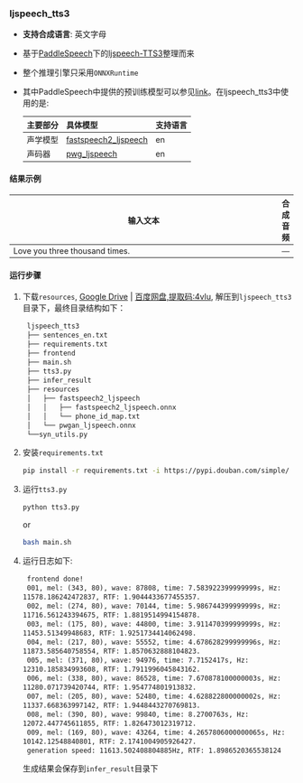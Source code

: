 ### ljspeech_tts3
- **支持合成语言**: 英文字母
- 基于[PaddleSpeech](https://github.com/PaddlePaddle/PaddleSpeech)下的[ljspeech-TTS3](https://github.com/PaddlePaddle/PaddleSpeech/blob/develop/examples/ljspeech/tts3/README.md)整理而来
- 整个推理引擎只采用`ONNXRuntime`
- 其中PaddleSpeech中提供的预训练模型可以参见[link](https://github.com/PaddlePaddle/PaddleSpeech/blob/develop/demos/text_to_speech/README_cn.md#4-%E9%A2%84%E8%AE%AD%E7%BB%83%E6%A8%A1%E5%9E%8B)。在ljspeech_tts3中使用的是:

    |主要部分|具体模型|支持语言|
    |:---|:---|:---|
    |声学模型|[fastspeech2_ljspeech](https://github.com/PaddlePaddle/PaddleSpeech/blob/develop/examples/ljspeech/tts3/README.md#pretrained-model)|en|
    |声码器|[pwg_ljspeech](https://github.com/PaddlePaddle/PaddleSpeech/tree/develop/examples/ljspeech/voc1)|en|

#### 结果示例
<div align = "center">
<table style="width:100%">
  <thead>
    <tr>
      <th width="550">输入文本</th>
      <th>合成音频</th>
    </tr>
  </thead>
  <tbody>
    <tr>
      <td >Love you three thousand times.</td>
      <td align = "center">
      <a href="https://drive.google.com/file/d/1RkpE569HBou7__568HupQlo3w21pAysR/view?usp=sharing" rel="nofollow" target="_blank">
            <img align="center" src="./assets/audio_icon.png" width="200" style="max-width: 100%;"></a><br>
      </td>
    </tr>
  </tbody>
</table>

</div>

#### 运行步骤
1. 下载`resources`, [Google Drive](https://drive.google.com/file/d/1xQwsY1tWebQSWu32KgLlGO1QUnrixvwo/view?usp=sharing) | [百度网盘,提取码:4vlu](https://pan.baidu.com/s/1vvBnuNEcj-AngXdw3j0S4g?pwd=4vlu), 解压到`ljspeech_tts3`目录下，最终目录结构如下：
   ```text
    ljspeech_tts3
    ├── sentences_en.txt
    ├── requirements.txt
    ├── frontend
    ├── main.sh
    ├── tts3.py
    ├── infer_result
    ├── resources
    │   ├── fastspeech2_ljspeech
    │   │   ├── fastspeech2_ljspeech.onnx
    │   │   └── phone_id_map.txt
    │   └── pwgan_ljspeech.onnx
    └──syn_utils.py
   ```

2. 安装`requirements.txt`
   ```bash
   pip install -r requirements.txt -i https://pypi.douban.com/simple/
   ```

3. 运行`tts3.py`
   ```bash
   python tts3.py
   ```
   or
   ```bash
   bash main.sh
   ```

4. 运行日志如下:
   ```text
    frontend done!
    001, mel: (343, 80), wave: 87808, time: 7.583922399999999s, Hz: 11578.186242472837, RTF: 1.9044433677455357.
    002, mel: (274, 80), wave: 70144, time: 5.986744399999999s, Hz: 11716.561243394675, RTF: 1.8819514994154878.
    003, mel: (175, 80), wave: 44800, time: 3.911470399999999s, Hz: 11453.51349948683, RTF: 1.9251734414062498.
    004, mel: (217, 80), wave: 55552, time: 4.678628299999996s, Hz: 11873.585640758554, RTF: 1.8570632888104823.
    005, mel: (371, 80), wave: 94976, time: 7.7152417s, Hz: 12310.185834993608, RTF: 1.7911996045843162.
    006, mel: (338, 80), wave: 86528, time: 7.670878100000003s, Hz: 11280.071739420744, RTF: 1.954774801913832.
    007, mel: (205, 80), wave: 52480, time: 4.628822800000002s, Hz: 11337.668363997142, RTF: 1.9448443270769813.
    008, mel: (390, 80), wave: 99840, time: 8.2700763s, Hz: 12072.447745611855, RTF: 1.826473012319712.
    009, mel: (169, 80), wave: 43264, time: 4.2657806000000065s, Hz: 10142.12548840801, RTF: 2.1741004905926427.
    generation speed: 11613.502408804885Hz, RTF: 1.8986520365538124
   ```
   生成结果会保存到`infer_result`目录下
